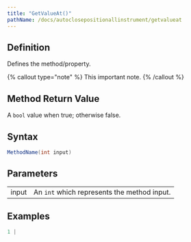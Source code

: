 ```yaml
---
title: "GetValueAt()"
pathName: /docs/autoclosepositionallinstrument/getvalueat
---
```


## Definition

Defines the method/property.

{% callout type="note" %}
This important note.
{% /callout %}

## Method Return Value

A `bool` value when true; otherwise false.

## Syntax

```csharp
MethodName(int input)
```

## Parameters

|  |  |
| --- | --- |
| input | An `int` which represents the method input. |

## Examples

```csharp
1 |
```
